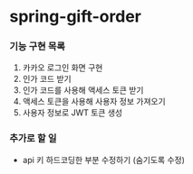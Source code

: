 # spring-gift-order

### 기능 구현 목록
1. 카카오 로그인 화면 구현
2. 인가 코드 받기
3. 인가 코드를 사용해 액세스 토큰 받기
4. 액세스 토큰을 사용해 사용자 정보 가져오기
5. 사용자 정보로 JWT 토큰 생성

### 추가로 할 일
- api 키 하드코딩한 부분 수정하기 (숨기도록 수정)